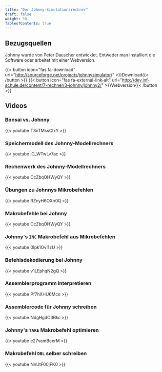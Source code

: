 ```yaml
---
title: "Der Johnny-Simulationsrechner"
draft: false
weight: 30
TableofContents: true
---
```


## Bezugsquellen

Johnny wurde von Peter Dauscher entwicklet. Entweder man installiert die Software oder arbeitet mit einer Webversion.

{{< button icon="fas fa-download" url="http://sourceforge.net/projects/johnnysimulator/" >}}Download{{< /button >}}
{{< button icon="fas fa-external-link-alt" url="http://dev.inf-schule.de/content/7-rechner/3-johnny/johnny2/" >}}Webversion{{< /button >}}

## Videos

### Bonsai vs. Johnny
{{< youtube T3nTMssClxY >}}

### Speichermodell des Johnny-Modellrechners
{{< youtube iC_WTwLv7ac >}}

### Rechenwerk des Johnny-Modellrechners
{{< youtube CcZbqOHWyQY >}}

### Übungen zu Johnnys Mikrobefehlen
{{< youtube RZnyH6OXn0Q >}}

### Makrobefehle bei Johnny
{{< youtube CcZbqOHWyQY >}}

### Johnny's `INC` Makrobefehl aus Mikrobefehlen
{{< youtube 0lpk1OvI1zU >}}

### Befehlsdekodierung bei Johnny
{{< youtube v1LEphqN2gQ >}}

### Assemblerprogramm interpretieren
{{< youtube Pf7hXHU6Mco >}}

### Assemblercode für Johnny schreiben
{{< youtube NdgHgdC3Bkc >}}

### Johnny's `TAKE` Makrobefehl optimieren
{{< youtube e27vamBcerM >}}

### Makrobefehl `DBL` selber schreiben
{{< youtube NnUtF00jFK0 >}}

